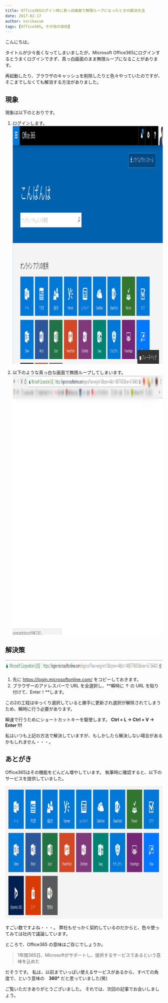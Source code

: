 ```yaml
---
title: Office365ログイン時に真っ白画面で無限ループになったときの解決方法
date: 2017-02-17
author: norikazum
tags: [Office365, その他の技術]
---
```


こんにちは。

タイトルが少々長くなってしまいましたが、Microsoft Office365にログインするとうまくログインできず、真っ白画面のまま無限ループになることがあります。

再起動したり、ブラウザのキャッシュを削除したりと色々やっていたのですが、そこまでしなくても解消する方法がありました。

## 現象

現象は以下のとおりです。

1. ログインします。
<a href="images/office-365-shows-black-screen-when-login-1.png"><img src="images/office-365-shows-black-screen-when-login-1.png" alt="2016-12-03_23h16_36" width="1422" height="758" class="alignnone size-full wp-image-3277" /></a>

2. 以下のような真っ白な画面で無限ループしてしまいます。
<a href="images/office-365-shows-black-screen-when-login-2.png"><img src="images/office-365-shows-black-screen-when-login-2.png" alt="2016-12-03_23h15_12" width="1436" height="827" class="alignnone size-full wp-image-3279" /></a>


## 解決策

<a href="images/office-365-shows-black-screen-when-login-3.png"><img src="images/office-365-shows-black-screen-when-login-3.png" alt="2016-12-03_23h15_12" width="1083" height="35" class="alignnone size-full wp-image-3286" /></a>

1. 先に https://login.microsoftonline.com/ をコピーしておきます。
2. ブラウザーのアドレスバーで URL を全選択し、**瞬時に ↑ の URL を貼り付けて、Enter！**します。

この2の工程はゆっくり選択していると勝手に更新され選択が解除されてしまうため、瞬時に行う必要があります。

瞬速で行うためにショートカットキーを駆使します。 **Ctrl + L → Ctrl + V → Enter !!!**

私はいつも上記の方法で解決していますが、もしかしたら解決しない場合があるかもしれません・・・。

## あとがき
Office365はその機能をどんどん増やしています。
執筆時に確認すると、以下のサービスを提供していました。

<a href="images/office-365-shows-black-screen-when-login-4.png"><img src="images/office-365-shows-black-screen-when-login-4.png" alt="2016-12-03_23h30_11" width="1281" height="424" class="alignnone size-full wp-image-3281" /></a>

すごい数ですよね・・・。
弊社もせっかく契約しているのだからと、色々使ってみては社内で議論しています。

ところで、Office365 の意味はご存じでしょうか。

>1年間365日、Microsoftがサポートし、提供するサービスであるという意味を込めた

だそうです。
私は、以前までいっぱい使えるサービスがあるから、すべての角度で、という意味の　**360°** だと思っていました(笑)

ご覧いただきありがとうございました。
それでは、次回の記事でお会いしましょう。